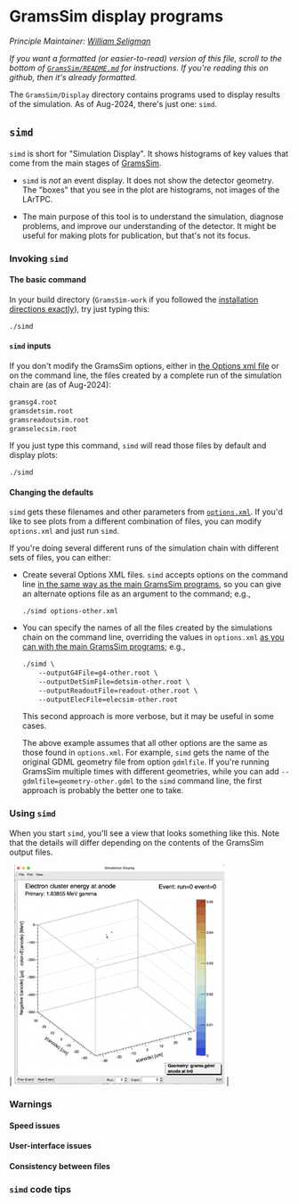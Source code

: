 # GramsSim display programs
*Principle Maintainer: [William Seligman](https://github.com/wgseligman)*

_If you want a formatted (or easier-to-read) version of this file, scroll to the bottom of [`GramsSim/README.md`](../README.md) for instructions. If you're reading this on github, then it's already formatted._

The `GramsSim/Display` directory contains programs used to display results of the simulation. As of Aug-2024, there's just one: `simd`.

## `simd`

`simd` is short for "Simulation Display". It shows histograms of key values that come from the main stages of [GramsSim](../README.md).

- `simd` is _not_ an event display. It does not show the detector geometry. The "boxes" that you see in the plot are histograms, not images of the LArTPC. 

- The main purpose of this tool is to understand the simulation, diagnose problems, and improve our understanding of the detector. It might be useful for making plots for publication, but that's not its focus. 

### Invoking `simd`

#### The basic command

In your build directory (`GramsSim-work` if you followed the [installation directions exactly](../README.md)), try just typing this:
```
./simd
```

#### `simd` inputs

If you don't modify the GramsSim options, either in [the Options xml file](../util/README.md) or on the command line, the files created by a complete run of the simulation chain are (as of Aug-2024):

```
gramsg4.root
gramsdetsim.root
gramsreadoutsim.root
gramselecsim.root
```

If you just type this command, `simd` will read those files by default and display plots:
```
./simd
```

#### Changing the defaults

`simd` gets these filenames and other parameters from [`options.xml`](../options.xml). If you'd like to see plots from a different combination of files, you can modify `options.xml` and just run `simd`. 

If you're doing several different runs of the simulation chain with different sets of files, you can either:

- Create several Options XML files. `simd` accepts options on the command line [in the same way as the main GramsSim programs](../util/README.md), so you can give an alternate options file as an argument to the command; e.g.,

      ./simd options-other.xml
      
- You can specify the names of all the files created by the simulations chain on the command line, overriding the values in `options.xml` [as you can with the main GramsSim programs](../util/README.md); e.g.,

      ./simd \
          --outputG4File=g4-other.root \
          --outputDetSimFile=detsim-other.root \
          --outputReadoutFile=readout-other.root \
          --outputElecFile=elecsim-other.root

  This second approach is more verbose, but it may be useful in some cases. 
          
  The above example assumes that all other options are the same as those found in `options.xml`. For example, `simd` gets the name of the original GDML geometry file from option `gdmlfile`. If you're running GramsSim multiple times  with different geometries, while you can add `--gdmlfile=geometry-other.gdml` to the `simd` command line, the first approach is probably the better one to take. 
  
  
### Using `simd`

When you start `simd`, you'll see a view that looks something like this. Note that the details will differ depending on the contents of the GramsSim output files. 

| <img src="images/simd_starting_view.png" width="75%" /> |


### Warnings

#### Speed issues

#### User-interface issues

#### Consistency between files

### `simd` code tips

